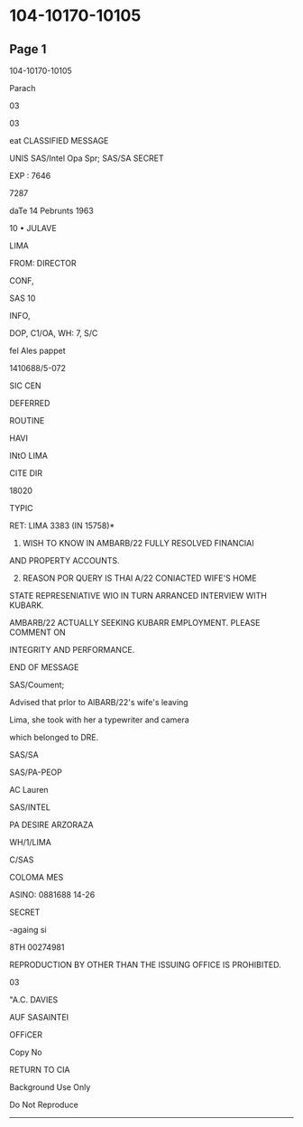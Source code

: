 # 104-10170-10105

## Page 1

104-10170-10105

Parach

03

03

eat CLASSIFIED MESSAGE

UNIS SAS/Intel Opa Spr; SAS/SA SECRET

EXP : 7646

7287

daTe 14 Pebrunts 1963

10 • JULAVE

LIMA

FROM: DIRECTOR

CONF,

SAS 10

INFO,

DOP, C1/OA, WH: 7, S/C

fel Ales pappet

1410688/5-072

SIC CEN

DEFERRED

ROUTINE

HAVI

INtO LIMA

CITE DIR

18020

TYPIC

RET: LIMA 3383 (IN 15758)*

1. WISH TO KNOW IN AMBARB/22 FULLY RESOLVED FINANCIAI

AND PROPERTY ACCOUNTS.

2. REASON POR QUERY IS THAI A/22 CONIACTED WIFE'S HOME

STATE REPRESENIATIVE WIO IN TURN ARRANCED INTERVIEW WITH KUBARK.

AMBARB/22 ACTUALLY SEEKING KUBARR EMPLOYMENT. PLEASE COMMENT ON

INTEGRITY AND PERFORMANCE.

END OF MESSAGE

SAS/Coument;

Advised that prlor to AlBARB/22's wife's leaving

Lima, she took with her a typewriter and camera

which belonged to DRE.

SAS/SA

SAS/PA-PEOP

AC Lauren

SAS/INTEL

PA DESIRE ARZORAZA

WH/1/LIMA

C/SAS

COLOMA MES

ASINO: 0881688 14-26

SECRET

-againg si

8TH 00274981

REPRODUCTION BY OTHER THAN THE ISSUING OFFICE IS PROHIBITED.

03

"A.C. DAVIES

AUF SASAINTEI

OFFiCER

Copy No

RETURN TO CIA

Background Use Only

Do Not Reproduce

---

